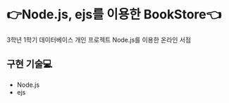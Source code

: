 # :point_right:Node.js, ejs를 이용한 BookStore:point_left:

3학년 1학기 데이터베이스 개인 프로젝트
Node.js를 이용한 온라인 서점

## 구현 기술:computer:
* Node.js
* ejs
